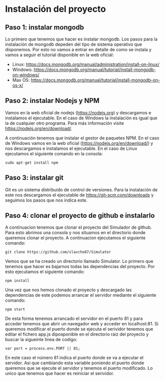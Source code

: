 # Instalación del proyecto

## Paso 1: instalar mongodb

Lo primero que tenemos que hacer es instalar mongodb. Los pasos para la instalación de mongodb depeden del tipo de sistema operativo que disponemos. Por esto no vamos a entrar en detalle de como se instala y vamos a seguir el tutorial disponible en la web oficial:

* Linux: https://docs.mongodb.org/manual/administration/install-on-linux/ 
* Windows: https://docs.mongodb.org/manual/tutorial/install-mongodb-on-windows/ 
* Max OS: https://docs.mongodb.org/manual/tutorial/install-mongodb-on-os-x/ 

## Paso 2: instalar Nodejs y NPM

Vamos en la web oficial de nodejs (https://nodejs.org) y descargamos e instalamos el ejecutable. En el caso de Windows la instalación es igual que la de cualquier otro programa. Para más información visite https://nodejs.org/en/download/. 

A continuación tenemos que instalar el gestor de paquetes NPM. En el caso de Windows vamos en la web oficial (https://nodejs.org/en/download/) y nos descargamos e instalamos el ejecutable. En el caso de Linux ejecutamos el siguiente comando en la consola:

    sudo apt-get install npm

## Paso 3: instalar git
Git es un sistema distribuido de control de versiones. Para la instalación de este nos descargamos el ejecutable de https://git-scm.com/downloads y seguimos los pasos que nos indica este. 

## Paso 4: clonar el proyecto de github e instalarlo

A continuacion tenemos que clonar el proyecto del Simulador de github. Para esto abrimos una consola y nos situamos en el directorio donde queremos clonar el proyecto. A continuacion ejecutamos el siguiente comando:

    git clone https://github.com/slavcho87/Simulator

Vemos que se ha creado un directorio llamado Simulator. Lo primero que tenemos que hacer es bajarnos todas las dependencias del proyecto. Por esto ejecutamos el siguiente comando:

    npm install

Una vez que nos hemos clonado el proyecto y descargado las dependencias de este podemos arrancar el servidor mediante el siguiente comando:

    npm start
    
De esta forma tenemos arrancado el servidor en el puerto 81 y para acceder tenemos que abrir un navegador web y acceder en localhost:81. Si queremos modificar el puerto donde se ejecuta el serividor tenemos que editar el fichero app.js diposponible en el directorio raiz del proyecto y buscar la sigueinte linea de codigo:

    var port = process.env.PORT || 81;
    
En este caso el número 81 indica el puerto donde se va a ejecutar el servidor. Asi que cambiando esta variable poniendo el puerto donde queremos que se ejecute el servidor y tenemos el puerto modificado. Lo unico que tenemos que hacer es reiniciar el serividor.
